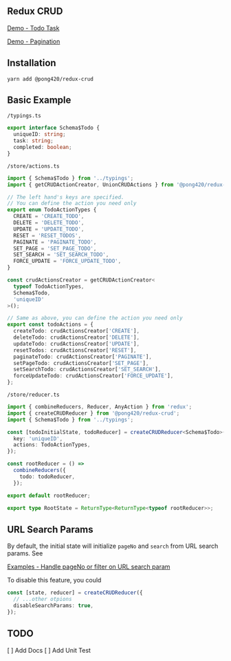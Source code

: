 ## Redux CRUD

[Demo - Todo Task](https://stackblitz.com/edit/react-redux-crud-todo)

[Demo - Pagination](https://stackblitz.com/edit/react-redux-crud-pagination)

## Installation

```
yarn add @pong420/redux-crud
```

## Basic Example

`/typings.ts`

```ts
export interface Schema$Todo {
  uniqueID: string;
  task: string;
  completed: boolean;
}
```

`/store/actions.ts`

```ts
import { Schema$Todo } from '../typings';
import { getCRUDActionCreator, UnionCRUDActions } from '@pong420/redux-crud';

// The left hand's keys are specified.
// You can define the action you need only
export enum TodoActionTypes {
  CREATE = 'CREATE_TODO',
  DELETE = 'DELETE_TODO',
  UPDATE = 'UPDATE_TODO',
  RESET = 'RESET_TODOS',
  PAGINATE = 'PAGINATE_TODO',
  SET_PAGE = 'SET_PAGE_TODO',
  SET_SEARCH = 'SET_SEARCH_TODO',
  FORCE_UPDATE = 'FORCE_UPDATE_TODO',
}

const crudActionsCreator = getCRUDActionCreator<
  typeof TodoActionTypes,
  Schema$Todo,
  'uniqueID'
>();

// Same as above, you can define the action you need only
export const todoActions = {
  createTodo: crudActionsCreator['CREATE'],
  deleteTodo: crudActionsCreator['DELETE'],
  updateTodo: crudActionsCreator['UPDATE'],
  resetTodos: crudActionsCreator['RESET'],
  paginateTodo: crudActionsCreator['PAGINATE'],
  setPageTodo: crudActionsCreator['SET_PAGE'],
  setSearchTodo: crudActionsCreator['SET_SEARCH'],
  forceUpdateTodo: crudActionsCreator['FORCE_UPDATE'],
};
```

`/store/reducer.ts`

```ts
import { combineReducers, Reducer, AnyAction } from 'redux';
import { createCRUDReducer } from '@pong420/redux-crud';
import { Schema$Todo } from '../typings';

const [todoInitialState, todoReducer] = createCRUDReducer<Schema$Todo>({
  key: 'uniqueID',
  actions: TodoActionTypes,
});

const rootReducer = () =>
  combineReducers({
    todo: todoReducer,
  });

export default rootReducer;

export type RootState = ReturnType<ReturnType<typeof rootReducer>>;
```

## URL Search Params

By default, the initial state will initialize `pageNo` and `search` from URL search params. See

[Examples - Handle pageNo or filter on URL search param](src/examples/URLSearchParams)

To disable this feature, you could

```ts
const [state, reducer] = createCRUDReducer({
  // ...other otpions
  disableSearchParams: true,
});
```

## TODO

[ ] Add Docs
[ ] Add Unit Test

